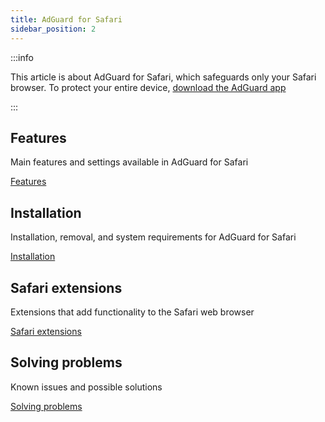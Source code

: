 ```yaml
---
title: AdGuard for Safari
sidebar_position: 2
---
```


:::info

This article is about AdGuard for Safari, which safeguards only your Safari browser. To protect your entire device, [download the AdGuard app](https://agrd.io/download-kb-adblock)

:::

## Features

Main features and settings available in AdGuard for Safari

[Features](/adguard-for-safari/features/features.md)

## Installation

Installation, removal, and system requirements for AdGuard for Safari

[Installation](/adguard-for-safari/installation.md)

## Safari extensions

Extensions that add functionality to the Safari web browser

[Safari extensions](/adguard-for-safari/extensions.md)

## Solving problems

Known issues and possible solutions

[Solving problems](/adguard-for-safari/solving-problems/solving-problems.md)
